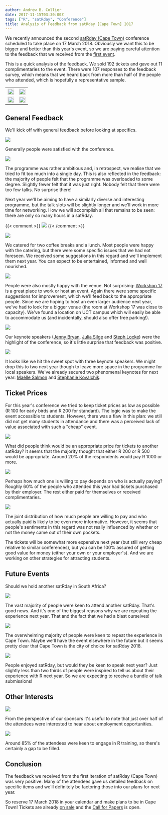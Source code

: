 ```yaml
---
author: Andrew B. Collier
date: 2017-11-15T03:30:00Z
tags: ["R", "satRday", "Conference"]
title: Analysis of Feedback from satRday [Cape Town] 2017
---
```


We recently announced the second [satRday (Cape Town)](http://capetown2018.satrdays.org) conference scheduled to take place on 17 March 2018. Obviously we want this to be bigger and better than this year's event, so we are paying careful attention to the feedback that we received from the [first event](http://capetown2017.satrdays.org).

This is a quick analysis of the feedback. We sold 192 tickets and gave out 11 complimentaries to the event. There were 107 responses to the feedback survey, which means that we heard back from more than half of the people who attended, which is hopefully a representative sample.

<!--more-->

<table>
	<tr>
		<td><img src="/img/2017/10/satrday-2017-img-1.jpg" width="100%"></td>
		<td><img src="/img/2017/10/satrday-2017-img-2.jpg" width="100%"></td>
	</tr>
	<tr>
		<td><img src="/img/2017/10/satrday-2017-img-3.jpg" width="100%"></td>
		<td><img src="/img/2017/10/satrday-2017-img-4.jpg" width="100%"></td>
	</tr>
</table>

## General Feedback

We'll kick off with general feedback before looking at specifics.

![](/img/2017/10/satrday-feedback-rating-overall-satisfaction.png)

Generally people were satisfied with the conference.

![](/img/2017/10/satrday-feedback-programme.png)

The programme was rather ambitious and, in retrospect, we realise that we tried to fit too much into a single day. This is also reflected in the feedback: the majority of people felt that the programme was overloaded to some degree. Slightly fewer felt that it was just right. Nobody felt that there were too few talks. No surprise there!

Next year we'll be aiming to have a similarly diverse and interesting programme, but the talk slots will be slightly longer and we'll work in more time for networking. How we will accomplish all that remains to be seen: there are only so many hours in a satRday.

{{< comment >}}
![](/img/2017/10/satrday-feedback-rating-registration.png)
{{< /comment >}}

![](/img/2017/10/satrday-feedback-rating-catering.png)

We catered for two coffee breaks and a lunch. Most people were happy with the catering, but there were some specific issues that we had not foreseen. We received some suggestions in this regard and we'll implement them next year. You can expect to be entertained, informed and well nourished.

![](/img/2017/10/satrday-feedback-rating-venue.png)

People were also mostly happy with the venue. Not surprising: [Workshop 17](http://workshop17.co.za/) is a great place to work or host an event. Again there were some specific suggestions for improvement, which we'll feed back to the appropriate people. Since we are hoping to host an even larger audience next year, we've had to look for a bigger venue (the room at Workshop 17 was close to capacity). We've found a location on UCT campus which will easily be able to accommodate us (and incidentally, should also offer free parking!).

![](/img/2017/10/satrday-feedback-rating-keynotes.png)

Our keynote speakers ([Jenny Bryan](https://twitter.com/JennyBryan), [Julia Silge](https://twitter.com/juliasilge) and [Steph Locke](https://twitter.com/SteffLocke)) were the highlight of the conference, so it's little surprise that feedback was positive.

![](/img/2017/10/satrday-feedback-ideal-number-keynotes.png)

It looks like we hit the sweet spot with three keynote speakers. We might drop this to two next year though to leave more space in the programme for local speakers. We've already secured two phenomenal keynotes for next year: [Maëlle Salmon](https://twitter.com/maelle) and [Stephanie Kovalchik](https://twitter.com/StatsOnTheT).

## Ticket Prices

For this year's conference we tried to keep ticket prices as low as possible (R 100 for early birds and R 200 for standard). The logic was to make the event accessible to students. However, there was a flaw in this plan: we still did not get many students in attendance and there was a perceived lack of value associated with such a "cheap" event.

![](/img/2017/10/satrday-feedback-ticket-price.png)

What did people think would be an appropriate price for tickets to another satRday? It seems that the majority thought that either R 200 or R 500 would be appropriate. Around 20% of the respondents would pay R 1000 or more.

![](/img/2017/10/satrday-feedback-who-paid.png)

Perhaps how much one is willing to pay depends on who is actually paying? Roughly 60% of the people who attended this year had tickets purchased by their employer. The rest either paid for themselves or received complimentaries.

![](/img/2017/10/satrday-feedback-ticket-price-who-paid.png)

The joint distribution of how much people are willing to pay and who actually paid is likely to be even more informative. However, it seems that people's sentiments in this regard was not really influenced by whether or not the money came out of their own pockets.

The tickets will be somewhat more expensive next year (but still very cheap relative to similar conferences), but you can be 100% assured of getting good value for money (either your own or your employer's). And we are working on other strategies for attracting students.

## Future Events

Should we hold another satRday in South Africa?

![](/img/2017/10/satrday-feedback-attend-again.png)

The vast majority of people were keen to attend another satRday. That's good news. And it's one of the biggest reasons why we are repeating the experience next year. That and the fact that we had a blast ourselves!

![](/img/2017/10/satrday-feedback-location-next.png)

The overwhelming majority of people were keen to repeat the experience in Cape Town. Maybe we'll have the event elsewhere in the future but it seems pretty clear that Cape Town is the city of choice for satRday 2018.

![](/img/2017/10/satrday-feedback-future-speaker.png)

People enjoyed satRday, but would they be keen to speak next year? Just slightly less than two thirds of people were inspired to tell us about their experience with R next year. So we are expecting to receive a bundle of talk submissions!

## Other Interests

![](/img/2017/10/satrday-feedback-interested-employment.png)

From the perspective of our sponsors it's useful to note that just over half of the attendees were interested to hear about employment opportunities.

![](/img/2017/10/satrday-feedback-interested-training.png)

Around 85% of the attendees were keen to engage in R training, so there's certainly a gap to be filled.

## Conclusion

The feedback we received from the first iteration of satRday (Cape Town) was very positive. Many of the attendees gave us detailed feedback on specific items and we'll definitely be factoring those into our plans for next year.

So reserve 17 March 2018 in your calendar and make plans to be in Cape Town! Tickets are already [on sale](http://capetown2018.satrdays.org/#registration) and the [Call for Papers](https://www.papercall.io/satrday-cape-town-2018) is open.
